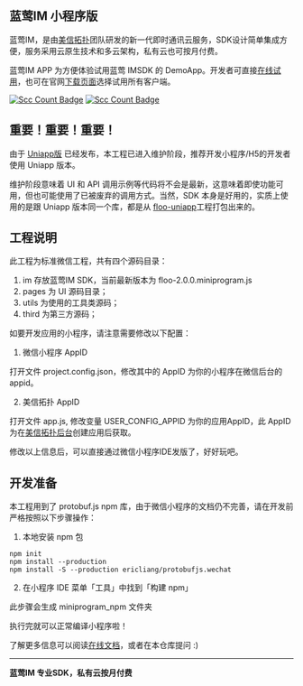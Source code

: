 ## 蓝莺IM 小程序版

蓝莺IM，是由[美信拓扑](https://www.maximtop.com/)团队研发的新一代即时通讯云服务，SDK设计简单集成方便，服务采用云原生技术和多云架构，私有云也可按月付费。

蓝莺IM APP 为方便体验试用蓝莺 IMSDK 的 DemoApp。开发者可直接[在线试用](https://chat-h5.maximtop.com)，也可在官网[下载页面](https://www.maximtop.com/downloads/)选择试用所有客户端。

[![Scc Count Badge](https://sloc.xyz/github/maxim-top/lanying-im-miniprogram/?category=total&avg-wage=1)](https://github.com/maxim-top/lanying-im-miniprogram/) [![Scc Count Badge](https://sloc.xyz/github/maxim-top/lanying-im-miniprogram/?category=code&avg-wage=1)](https://github.com/maxim-top/lanying-im-miniprogram/)

## 重要！重要！重要！ 

由于 [Uniapp版](https://github.com/maxim-top/lanying-im-uniapp) 已经发布，本工程已进入维护阶段，推荐开发小程序/H5的开发者使用 Uniapp 版本。

维护阶段意味着 UI 和 API 调用示例等代码将不会是最新，这意味着即使功能可用，但也可能使用了已被废弃的调用方式。当然，SDK 本身是好用的，实质上使用的是跟 Uniapp 版本同一个库，都是从 [floo-uniapp](https://github.com/maxim-top/floo-web)工程打包出来的。

## 工程说明

此工程为标准微信工程，共有四个源码目录：

1. im 存放蓝莺IM SDK，当前最新版本为 floo-2.0.0.miniprogram.js
2. pages 为 UI 源码目录；
3. utils 为使用的工具类源码；
4. third 为第三方源码；

如要开发应用的小程序，请注意需要修改以下配置：

1. 微信小程序 AppID

打开文件 project.config.json，修改其中的 AppID 为你的小程序在微信后台的 appid。

2. 美信拓扑 AppID

打开文件 app.js, 修改变量 USER_CONFIG_APPID 为你的应用AppID，此 AppID 为在[美信拓扑后台](https://console.maximtop.com/)创建应用后获取。

修改以上信息后，可以直接通过微信小程序IDE发版了，好好玩吧。

## 开发准备

本工程用到了 protobuf.js npm 库，由于微信小程序的文档仍不完善，请在开发前严格按照以下步骤操作：

1. 本地安装 npm 包

```
npm init
npm install --production
npm install -S --production ericliang/protobufjs.wechat
```
2. 在小程序 IDE 菜单「工具」中找到「构建 npm」

此步骤会生成 miniprogram_npm 文件夹

执行完就可以正常编译小程序啦！

了解更多信息可以阅读[在线文档](https://www.maximtop.com/docs/)，或者在本仓库提问 :)

-- --
**蓝莺IM 专业SDK，私有云按月付费**
